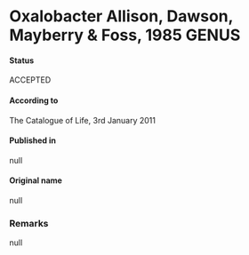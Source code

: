 Oxalobacter Allison, Dawson, Mayberry & Foss, 1985 GENUS
=======

#### Status
ACCEPTED

#### According to
The Catalogue of Life, 3rd January 2011

#### Published in
null

#### Original name
null

### Remarks
null